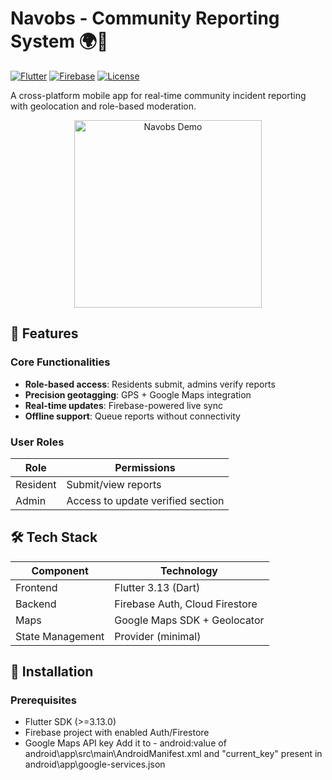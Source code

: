# Navobs - Community Reporting System 🌍🚨

[![Flutter](https://img.shields.io/badge/Flutter-3.13.0-blue.svg)](https://flutter.dev)
[![Firebase](https://img.shields.io/badge/Firebase-9.0.0-orange.svg)](https://firebase.google.com)
[![License](https://img.shields.io/badge/License-MIT-green.svg)](LICENSE)

A cross-platform mobile app for real-time community incident reporting with geolocation and role-based moderation.

<div align="center">
  <img src="assets/screenshots/demo.gif" width="300" alt="Navobs Demo">
</div>

## 📌 Features

### Core Functionalities
- **Role-based access**: Residents submit, admins verify reports
- **Precision geotagging**: GPS + Google Maps integration
- **Real-time updates**: Firebase-powered live sync
- **Offline support**: Queue reports without connectivity

### User Roles
| Role        | Permissions                          |
|-------------|--------------------------------------|
| Resident    | Submit/view reports                  |
| Admin       | Access to update verified section    |

## 🛠️ Tech Stack

| Component       | Technology                         |
|-----------------|------------------------------------|
| Frontend        | Flutter 3.13 (Dart)                |
| Backend         | Firebase Auth, Cloud Firestore     |
| Maps            | Google Maps SDK + Geolocator       |
| State Management| Provider (minimal)                 |

## 🚀 Installation

### Prerequisites
- Flutter SDK (>=3.13.0)
- Firebase project with enabled Auth/Firestore
- Google Maps API key Add it to - android:value of android\app\src\main\AndroidManifest.xml and "current_key" present in android\app\google-services.json
